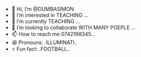 - 👋 Hi, I’m @DUMBASIMON
- 👀 I’m interested in TEACHING ...
- 🌱 I’m currently TEACHING ...
- 💞️ I’m looking to collaborate WITH MANY POEPLE ...
- 📫 How to reach me 0742198345...
- 😄 Pronouns: .ILLUMINATI..
- ⚡ Fun fact: .FOOTBALL..

<!---
DUMBASIMON/DUMBASIMON is a ✨ special ✨ repository because its `README.md` (this file) appears on your GitHub profile.
You can click the Preview link to take a look at your changes.
--->

